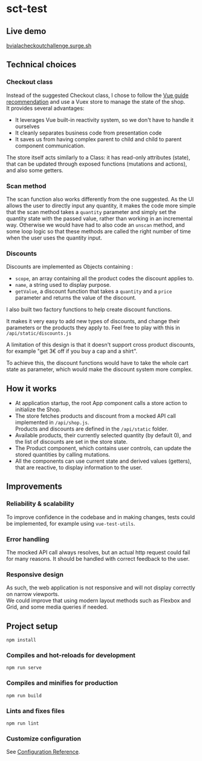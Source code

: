 # sct-test

## Live demo

[bvialacheckoutchallenge.surge.sh](http://bvialacheckoutchallenge.surge.sh)

## Technical choices

### Checkout class
Instead of the suggested Checkout class, I chose to follow the [Vue guide recommendation](https://vuejs.org/v2/guide/state-management.html) and use a Vuex store to manage the state of the shop.  
It provides several advantages:  
* It leverages Vue built-in reactivity system, so we don't have to handle it ourselves
* It cleanly separates business code from presentation code
* It saves us from having complex parent to child and child to parent component communication.

The store itself acts similarly to a Class: it has read-only attributes (state), that can be updated through exposed functions (mutations and actions), and also some getters.

### Scan method
The scan function also works differently from the one suggested.
As the UI allows the user to directly input any quantity, it makes the code more simple that the scan method takes a `quantity` parameter and simply set the quantity state with the passed value, rather than working in an incremental way.
Otherwise we would have had to also code an `unscan` method, and some loop logic so that these methods are called the right number of time when the user uses the quantity input.

### Discounts

Discounts are implemented as Objects containing : 
* `scope`,  an array containing all the product codes the discount applies to.
* `name`, a string used to display purpose.
* `getValue`, a discount function that takes a `quantity` and a `price` parameter and returns the value of the discount.


I also built two factory functions to help create discount functions.

It makes it very easy to add new types of discounts, and change their parameters or the products they apply to.
Feel free to play with this in `/api/static/discounts.js`

A limitation of this design is that it doesn't support cross product discounts, for example "get 3€ off if you buy a cap and a shirt".

To achieve this, the discount functions would have to take the whole cart state as parameter, which would make the discount system more complex.

## How it works

* At application startup, the root App component calls a store action to initialize the Shop.  
* The store fetches products and discount from a mocked API call implemented in `/api/shop.js`.  
Products and discounts are defined in the `/api/static` folder.
* Available products, their currently selected quantity (by default 0), and the list of discounts are set in the store state.
* The Product component, which contains user controls, can update the stored quantities by calling mutations.
* All the components can use current state and derived values (getters), that are reactive, to display information to the user.

## Improvements

### Reliability & scalability
To improve confidence in the codebase and in making changes, tests could be implemented, for example using `vue-test-utils`.  

### Error handling
The mocked API call always resolves, but an actual http request could fail for many reasons. It should be handled with correct feedback to the user.

### Responsive design

As such, the web application is not responsive and will not display correctly on narrow viewports.  
We could improve that using modern layout methods such as Flexbox and Grid, and some media queries if needed.

## Project setup
```
npm install
```

### Compiles and hot-reloads for development
```
npm run serve
```

### Compiles and minifies for production
```
npm run build
```

### Lints and fixes files
```
npm run lint
```

### Customize configuration
See [Configuration Reference](https://cli.vuejs.org/config/).
